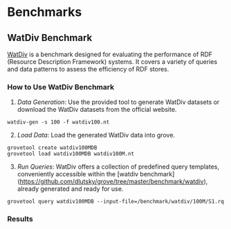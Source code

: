 # Benchmarks


## WatDiv Benchmark

[WatDiv](https://dsg.uwaterloo.ca/watdiv/) is a benchmark designed for evaluating the performance of RDF (Resource Description Framework) systems. It covers a variety of queries and data patterns to assess the efficiency of RDF stores.

### How to Use WatDiv Benchmark
1. *Data Generation*: Use the provided tool to generate WatDiv datasets or download the WatDiv datasets from the official website.

```
watdiv-gen -s 100 -f watdiv100.nt
```

2. *Load Data*: Load the generated WatDiv data into grove.

```
grovetool create watdiv100MDB
grovetool load watdiv100MDB watdiv100M.nt
```

3. *Run Queries*: WatDiv offers a collection of predefined query templates, conveniently accessible within the [watdiv benchmark] (https://github.com/dlutsky/grove/tree/master/benchmark/watdiv), already generated and ready for use.

```
grovetool query watdiv100MDB --input-file=/benchmark/watdiv/100M/S1.rq
```

### Results
